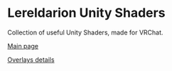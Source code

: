 # Lereldarion Unity Shaders
Collection of useful Unity Shaders, made for VRChat.

[Main page](https://github.com/lereldarion/unity-shaders/)

[Overlays details](https://github.com/lereldarion/unity-shaders/blob/main/Packages/lereldarion.unity-shaders/Runtime/Overlays/Readme.md)